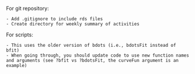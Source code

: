 For git repository:

    - Add .gitignore to include rds files
    - Create directory for weekly summary of activities

For scripts:

    - This uses the older version of bdots (i.e., bdotsFit instead of bfit)
    - When going through, you should update code to use new function names and arguments (see ?bfit vs ?bdotsFit, the curveFun argument is an example)
